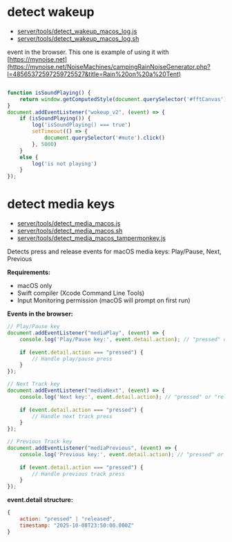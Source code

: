 
# detect wakeup

- [server/tools/detect_wakeup_macos_log.js](server/tools/detect_wakeup_macos_log.js)
- [server/tools/detect_wakeup_macos_log.sh](server/tools/detect_wakeup_macos_log.sh)

event in the browser. This one is example of using it with [https://mynoise.net](https://mynoise.net/NoiseMachines/campingRainNoiseGenerator.php?l=48565372597259725527&title=Rain%20on%20a%20Tent)

```js

function isSoundPlaying() {
    return window.getComputedStyle(document.querySelector('#fftCanvas'), null).getPropertyValue("display") === 'block'
}
document.addEventListener("wokeup_v2", (event) => {
    if (isSoundPlaying()) {
        log('isSoundPlaying() === true')
        setTimeout(() => {
            document.querySelector('#mute').click()
        }, 5000)
    }
    else {
        log('is not playing')
    }
});

```

# detect media keys

- [server/tools/detect_media_macos.js](server/tools/detect_media_macos.js)
- [server/tools/detect_media_macos.sh](server/tools/detect_media_macos.sh)
- [server/tools/detect_media_macos_tampermonkey.js](server/tools/detect_media_macos_tampermonkey.js)

Detects press and release events for macOS media keys: Play/Pause, Next, Previous

**Requirements:**
- macOS only
- Swift compiler (Xcode Command Line Tools)
- Input Monitoring permission (macOS will prompt on first run)

**Events in the browser:**

```js
// Play/Pause key
document.addEventListener("mediaPlay", (event) => {
    console.log('Play/Pause key:', event.detail.action); // "pressed" or "released"
    
    if (event.detail.action === "pressed") {
        // Handle play/pause press
    }
});

// Next Track key
document.addEventListener("mediaNext", (event) => {
    console.log('Next key:', event.detail.action); // "pressed" or "released"
    
    if (event.detail.action === "pressed") {
        // Handle next track press
    }
});

// Previous Track key
document.addEventListener("mediaPrevious", (event) => {
    console.log('Previous key:', event.detail.action); // "pressed" or "released"
    
    if (event.detail.action === "pressed") {
        // Handle previous track press
    }
});
```

**event.detail structure:**
```js
{
    action: "pressed" | "released",
    timestamp: "2025-10-08T23:50:00.000Z"
}
```